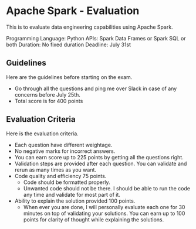 # Apache Spark - Evaluation

This is to evaluate data engineering capabilities using Apache Spark.

Programming Language: Python
APIs: Spark Data Frames or Spark SQL or both
Duration: No fixed duration
Deadline: July 31st

## Guidelines
Here are the guidelines before starting on the exam.
* Go through all the questions and ping me over Slack in case of any concerns before July 25th.
* Total score is for 400 points

## Evaluation Criteria
Here is the evaluation criteria.
* Each question have different weightage.
* No negative marks for incorrect answers.
* You can earn score up to 225 points by getting all the questions right.
* Validation steps are provided after each question. You can validate and rerun as many times as you want.
* Code quality and efficiency 75 points.
  * Code should be formatted properly.
  * Unwanted code should not be there. I should be able to run the code any time and validate for most part of it.
* Ability to explain the solution provided 100 points.
  * When ever you are done, I will personally evaluate each one for 30 minutes on top of validating your solutions. You can earn up to 100 points for clarity of thought while explaining the solutions.